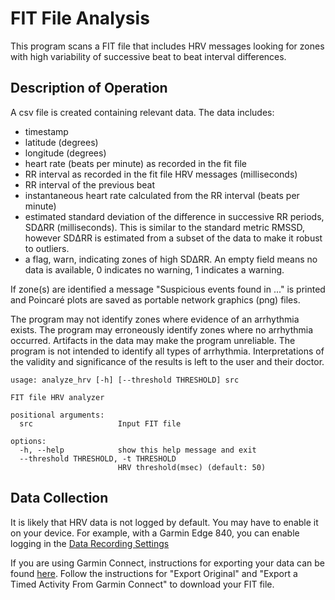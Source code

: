 # FIT File Analysis

This program scans a FIT file that includes HRV messages looking for zones with high variability of successive beat to beat interval differences.  

## Description of Operation

A csv file is created containing relevant data.  The data includes:
- timestamp
- latitude (degrees)
- longitude (degrees)
- heart rate (beats per minute) as recorded in the fit file
- RR interval as recorded in the fit file HRV messages (milliseconds)
- RR interval of the previous beat
- instantaneous heart rate calculated from the RR interval (beats per minute)
- estimated standard deviation of the difference in successive RR periods, SDΔRR (milliseconds).  This is similar to the standard metric RMSSD, however SDΔRR is estimated from a subset of the data to make it robust to outliers.
- a flag, warn, indicating zones of high SDΔRR.  An empty field means no data is available, 0 indicates no warning, 1 indicates a warning.

If zone(s) are identified a message "Suspicious events found in ..." is printed and Poincaré plots are saved as portable network graphics (png) files.

The program may not identify zones where evidence of an arrhythmia exists.  The program may erroneously identify zones where no arrhythmia occurred.  Artifacts in the data may make the program unreliable.  The program is not intended to identify all types of arrhythmia.  Interpretations of the validity and significance of the results is left to the user and their doctor.

```
usage: analyze_hrv [-h] [--threshold THRESHOLD] src

FIT file HRV analyzer

positional arguments:
  src                   Input FIT file

options:
  -h, --help            show this help message and exit
  --threshold THRESHOLD, -t THRESHOLD
                        HRV threshold(msec) (default: 50)
```

## Data Collection

It is likely that HRV data is not logged by default.  You may have to enable it on your device.  For example, with a Garmin Edge 840, you can enable logging in the [Data Recording Settings](https://www8.garmin.com/manuals/webhelp/GUID-16B12CFE-F96E-4DE9-9F5F-8C4A5936D3B9/EN-US/GUID-5BF2156B-9740-47F1-A564-FA22D55FDEB1.html#)

If you are using Garmin Connect, instructions for exporting your data can be found [here](https://support.garmin.com/en-US/?faq=W1TvTPW8JZ6LfJSfK512Q8).  Follow the instructions for "Export Original" and "Export a Timed Activity From Garmin Connect" to download your FIT file.
